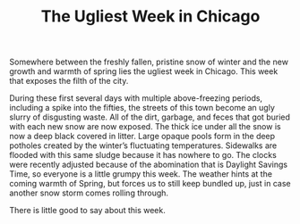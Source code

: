 ﻿---
layout: post
title: The Ugliest Week in Chicago
---

Somewhere between the freshly fallen, pristine snow of winter and the new growth and warmth of spring lies the ugliest week in Chicago.  This week that exposes the filth of the city.

During these first several days with multiple above-freezing periods, including a spike into the fifties, the streets of this town become an ugly slurry of disgusting waste.  All of the dirt, garbage, and feces that got buried with each new snow are now exposed.  The thick ice under all the snow is now a deep black covered in litter.  Large opaque pools form in the deep potholes created by the winter’s fluctuating temperatures.  Sidewalks are flooded with this same sludge because it has nowhere to go.  The clocks were recently adjusted because of the abomination that is Daylight Savings Time, so everyone is a little grumpy this week.  The weather hints at the coming warmth of Spring, but forces us to still keep bundled up, just in case another snow storm comes rolling through.

There is little good to say about this week.